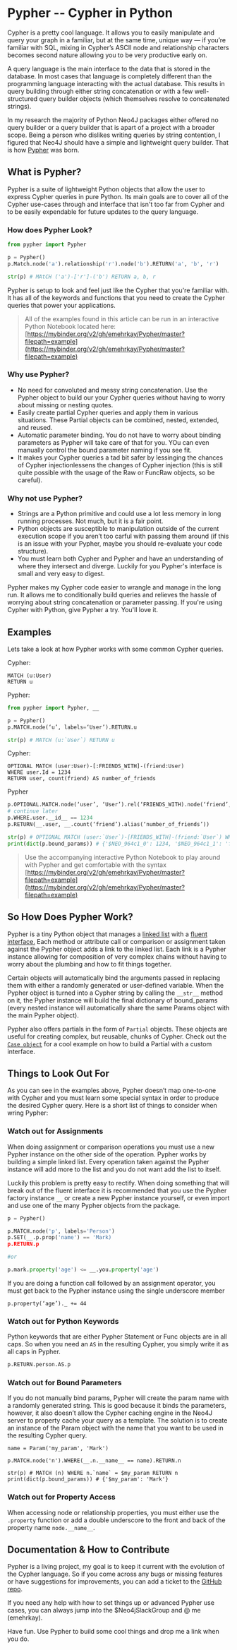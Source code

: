 # Pypher -- Cypher in Python

Cypher is a pretty cool language. It allows you to easily manipulate and query your graph in a familiar, but at the same time, unique way — if you’re familiar with SQL, mixing in Cypher’s ASCII node and relationship characters becomes second nature allowing you to be very productive early on.

A query language is the main interface to the data that is stored in the database. In most cases that language is completely different than the programming language interacting with the actual database. This results in query building through either string concatenation or with a few well-structured query builder objects (which themselves resolve to concatenated strings).

In my research the majority of Python Neo4J packages either offered no query builder or a query builder that is apart of a project with a broader scope. Being a person who dislikes writing queries by string contention, I figured that Neo4J should have a simple and lightweight query builder. That is how [Pypher](https://github.com/emehrkay/Pypher) was born.

## What is Pypher?

Pypher is a suite of lightweight Python objects that allow the user to express Cypher queries in pure Python. Its main goals are to cover all of the Cypher use-cases through and interface that isn't too far from Cypher and to be easily expendable for future updates to the query language.

### How does Pypher Look?

```python
from pypher import Pypher

p = Pypher()
p.Match.node('a').relationship('r').node('b').RETURN('a', 'b', 'r')

str(p) # MAtCH ('a')-['r']-('b') RETURN a, b, r
```

Pypher is setup to look and feel just like the Cypher that you're familiar with. It has all of the keywords and functions that you need to create the Cypher queries that power your applications.

> All of the examples found in this article can be run in an interactive Python Notebook located here: [https://mybinder.org/v2/gh/emehrkay/Pypher/master?filepath=example](https://mybinder.org/v2/gh/emehrkay/Pypher/master?filepath=example)

### Why use Pypher?

* No need for convoluted and messy string concatenation. Use the Pypher object to build our your Cypher queries without having to worry about missing or nesting quotes.
* Easily create partial Cypher queries and apply them in various situations. These Partial objects can be combined, nested, extended, and reused.
* Automatic parameter binding. You do not have to worry about binding parameters as Pypher will take care of that for you. YOu can even manually control the bound parameter naming if you see fit.
* It makes your Cypher queries a tad bit safer by lessinging the chances of Cypher injectionlessens the changes of Cypher injection (this is still quite possible with the usage of the Raw or FuncRaw objects, so be careful).

### Why not use Pypher?

* Strings are a Python primitive and could use a lot less memory in long running processes. Not much, but it is a fair point.
* Python objects are susceptible to manipulation outside of the current execution scope if you aren’t too carful with passing them around (if this is an issue with your Pypher, maybe you should re-evaluate your code structure).
* You must learn both Cypher and Pypher and have an understanding of where they intersect and diverge. Luckily for you Pypher's interface is small and very easy to digest.

Pypher makes my Cypher code easier to wrangle and manage in the long run. It allows me to conditionally build queries and relieves the hassle of worrying about string concatenation or parameter passing. If you're using Cypher with Python, give Pypher a try. You'll love it.

## Examples

Lets take a look at how Pypher works with some common Cypher queries.

Cypher:

```cypher
MATCH (u:User)
RETURN u
```

Pypher:

```python
from pypher import Pypher, __

p = Pypher()
p.MATCH.node(‘u’, labels=‘User’).RETURN.u

str(p) # MATCH (u:`User`) RETURN u
```

Cypher:

```cypher
OPTIONAL MATCH (user:User)-[:FRIENDS_WITH]-(friend:User)
WHERE user.Id = 1234
RETURN user, count(friend) AS number_of_friends
```

Pypher

```python
p.OPTIONAL.MATCH.node(‘user’, ‘User’).rel(‘FRIENDS_WITH).node(‘friend’, ‘User’)
# continue later
p.WHERE.user.__id__ == 1234
p.RETURN(__.user, __.count(‘friend’).alias(‘number_of_friends’))

str(p) # OPTIONAL MATCH (user:`User`)-[FRIENDS_WITH]-(friend:`User`) WHERE user.`id` = $NEO_964c1_0 RETURN user, count($NEO_964c1_1) AS $NEO_964c1_2
print(dict(p.bound_params)) # {'$NEO_964c1_0': 1234, '$NEO_964c1_1': 'friend', '$NEO_964c1_2': 'number_of_friends'}
```

> Use the accompanying interactive Python Notebook to play around with Pypher and get comfortable with the syntax [https://mybinder.org/v2/gh/emehrkay/Pypher/master?filepath=example](https://mybinder.org/v2/gh/emehrkay/Pypher/master?filepath=example)

## So How Does Pypher Work?

Pypher is a tiny Python object that manages a [linked list](https://en.wikipedia.org/wiki/Linked_list) with a [fluent interface.](https://en.wikipedia.org/wiki/Fluent_interface) Each method or attribute call or comparison or assignment taken against the Pypher object adds a link to the linked list. Each link is a Pypher instance allowing for composition of very complex chains without having to worry about the plumbing and how to fit things together.

Certain objects will automatically bind the arguments passed in replacing them with either a randomly generated or user-defined variable. When the Pypher object is turned into a Cypher string by calling the `__str__` method on it, the Pypher instance will build the final dictionary of bound_params (every nested instance will automatically share the same Params object with the main Pypher object).

Pypher also offers partials in the form of `Partial` objects. These objects are useful for creating complex, but reusable, chunks of Cypher. Check out the [`Case object`](https://github.com/emehrkay/Pypher/blob/master/pypher/partial.py#L232) for a cool example on how to build a Partial with a custom interface.

## Things to Look Out For

As you can see in the examples above, Pypher doesn’t map one-to-one with Cypher and you must learn some special syntax in order to produce the desired Cypher query. Here is a short list of things to consider when wring Pypher:

### Watch out for Assignments

When doing assignment or comparison operations you must use a new Pypher instance on the other side of the operation. Pypher works by building a simple linked list. Every operation taken against the Pypher instance will add more to the list and you do not want add the list to itself.

Luckily this problem is pretty easy to rectify. When doing something that will break out of the fluent interface it is recommended that you use the Pypher factory instance `__` or create a new Pypher instance yourself, or even import and use one of the many Pypher objects from the package.

```python
p = Pypher()

p.MATCH.node('p', labels='Person')
p.SET(__.p.prop('name') == 'Mark)
p.RETURN.p

#or

p.mark.property('age') <= __.you.property('age')
```

If you are doing a function call followed by an assignment operator, you must get back to the Pypher instance using the single underscore member

```
p.property(‘age’)._ += 44
```

### Watch out for Python Keywords

Python keywords that are either Pypher Statement or Func objects are in all caps. So when you need an `AS` in the resulting Cypher, you simply write it as all caps in Pypher.

```python
p.RETURN.person.AS.p
```

### Watch out for Bound Parameters

If you do not manually bind params, Pypher will create the param name with a randomly generated string. This is good because it binds the parameters, however, it also doesn’t allow the Cypher caching engine in the Neo4J server to property cache your query as a template. The solution is to create an instance of the Param object with the name that you want to be used in the resulting Cypher query.

```
name = Param('my_param', 'Mark')

p.MATCH.node('n').WHERE(__.n.__name__ == name).RETURN.n

str(p) # MATCH (n) WHERE n.`name` = $my_param RETURN n
print(dict(p.bound_params)) # {'$my_param': 'Mark'}
```

### Watch out for Property Access

When accessing node or relationship properties, you must either use the `.property` function or add a double underscore to the front and back of the property name `node.__name__`.

## Documentation & How to Contribute

Pypher is a living project, my goal is to keep it current with the evolution of the Cypher language. So if you come across any bugs or missing features or have suggestions for improvements, you can add a ticket to the [GitHub repo](https://github.com/emehrkay/Pypher).

If you need any help with how to set things up or advanced Pypher use cases, you can always jump into the $Neo4jSlackGroup<Channel> and @ me (emehrkay).

Have fun. Use Pypher to build some cool things and drop me a link when you do.